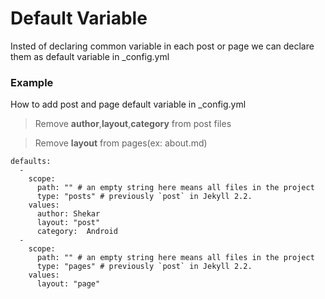 # Default Variable 

Insted of declaring common variable in each post or page we can declare them as default variable in _config.yml

### Example 
How to add post and page default variable in _config.yml
> Remove **author**,**layout**,**category** from post files

>Remove **layout** from pages(ex: about.md)

```
defaults:
  -
    scope:
      path: "" # an empty string here means all files in the project
      type: "posts" # previously `post` in Jekyll 2.2.
    values:
      author: Shekar
      layout: "post"
      category:  Android
  -
    scope:
      path: "" # an empty string here means all files in the project
      type: "pages" # previously `post` in Jekyll 2.2.
    values:
      layout: "page"
```      
 



